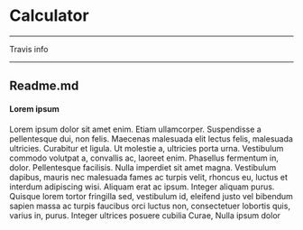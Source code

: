 Calculator
==================
----------

Travis info

---------


Readme.md
-------------




#### <i class="icon-file"></i> Lorem ipsum


Lorem ipsum dolor sit amet enim. Etiam ullamcorper. Suspendisse a pellentesque dui, non felis. Maecenas malesuada elit lectus felis, malesuada ultricies. Curabitur et ligula. Ut molestie a, ultricies porta urna. Vestibulum commodo volutpat a, convallis ac, laoreet enim. Phasellus fermentum in, dolor. Pellentesque facilisis. Nulla imperdiet sit amet magna. Vestibulum dapibus, mauris nec malesuada fames ac turpis velit, rhoncus eu, luctus et interdum adipiscing wisi. Aliquam erat ac ipsum. Integer aliquam purus. Quisque lorem tortor fringilla sed, vestibulum id, eleifend justo vel bibendum sapien massa ac turpis faucibus orci luctus non, consectetuer lobortis quis, varius in, purus. Integer ultrices posuere cubilia Curae, Nulla ipsum dolor 


